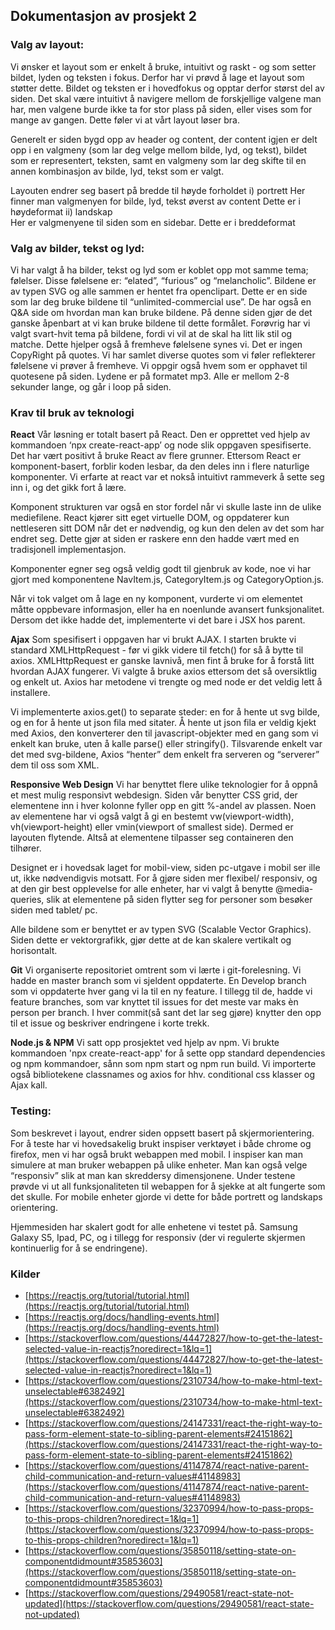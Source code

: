 Dokumentasjon av prosjekt 2
---------------------------
### Valg av layout:
Vi ønsker et layout som er enkelt å bruke, intuitivt og raskt - og som setter bildet, lyden
og teksten i fokus. Derfor har vi prøvd å lage et layout som støtter dette. Bildet og teksten er i hovedfokus og opptar derfor størst del av siden.
Det skal være intuitivt å navigere mellom de forskjellige valgene man har, men valgene burde ikke ta for stor plass på siden, eller vises som for mange av gangen. Dette føler vi at vårt layout løser bra.

Generelt er siden bygd opp av header og content, der content igjen er delt opp i en valgmeny (som lar deg velge mellom bilde, lyd, og tekst), bildet som er representert, teksten, samt en valgmeny som lar deg skifte til en annen kombinasjon av bilde, lyd, tekst som er valgt.

Layouten endrer seg basert på bredde til høyde forholdet
    i) portrett
    Her finner man valgmenyen for bilde, lyd, tekst øverst av content
    Dette er i høydeformat
ii) landskap        
        Her er valgmenyene til siden som en sidebar.
        Dette er i breddeformat

### Valg av bilder, tekst og lyd:
Vi har valgt å ha bilder, tekst og lyd som er koblet opp mot samme tema; følelser. Disse følelsene er: “elated”, “furious” og “melancholic”.
Bildene er av typen SVG og alle sammen er hentet fra openclipart.
Dette er en side som lar deg bruke bildene til “unlimited-commercial use”. De har også en Q&A side om hvordan man kan bruke bildene.
På denne siden gjør de det ganske åpenbart at vi kan bruke bildene til dette formålet.
Forøvrig har vi valgt svart-hvit tema på bildene, fordi vi vil at de skal ha litt lik stil og matche.
Dette hjelper også å fremheve følelsene synes vi.
Det er ingen CopyRight på quotes. Vi har samlet diverse quotes som vi føler reflekterer følelsene vi prøver å fremheve. Vi oppgir også hvem som er opphavet til quotesene på siden.
Lydene er på formatet mp3. Alle er mellom 2-8 sekunder lange, og går i loop på siden.

### Krav til bruk av teknologi
__React__
Vår løsning er totalt basert på React. Den er opprettet ved hjelp av kommandoen ‘npx create-react-app’ og node slik oppgaven spesifiserte. Det har vært positivt å bruke React av flere grunner. Ettersom React er komponent-basert, forblir koden lesbar, da den deles inn i flere naturlige komponenter. Vi erfarte at react var et nokså intuitivt rammeverk å sette seg inn i, og det gikk fort å lære. 

Komponent strukturen var også en stor fordel når vi skulle laste inn de ulike mediefilene. React kjører sitt eget virtuelle DOM, og oppdaterer kun nettleseren sitt DOM når det er nødvendig, og kun den delen av det som har endret seg. Dette gjør at siden er raskere enn den hadde vært med en tradisjonell implementasjon.

Komponenter egner seg også veldig godt til gjenbruk av kode, noe vi har gjort med komponentene NavItem.js, CategoryItem.js og CategoryOption.js.

Når vi tok valget om å lage en ny komponent, vurderte vi om elementet måtte oppbevare informasjon, eller ha en noenlunde avansert funksjonalitet. Dersom det ikke hadde det, implementerte vi det bare i JSX hos parent.

__Ajax__
Som spesifisert i oppgaven har vi brukt AJAX. I starten brukte vi standard XMLHttpRequest - før vi gikk videre til fetch() for så å bytte til axios. XMLHttpRequest er ganske lavnivå, men fint å bruke for å forstå litt hvordan AJAX fungerer. Vi valgte å bruke axios ettersom det så oversiktlig og enkelt ut. Axios har metodene vi trengte og med node er det veldig lett å installere. 

Vi implementerte axios.get() to separate steder: en for å hente ut svg bilde, og en for å hente ut json fila med sitater. Å hente ut json fila er veldig kjekt med Axios, den konverterer den til javascript-objekter med en gang som vi enkelt kan bruke, uten å kalle parse() eller stringify().
Tilsvarende enkelt var det med svg-bildene, Axios “henter” dem enkelt fra serveren og “serverer” dem til oss som XML. 

__Responsive Web Design__
Vi har benyttet flere ulike teknologier for å oppnå et mest mulig responsivt webdesign. Siden vår benytter CSS grid, der elementene inn i hver kolonne fyller opp en gitt %-andel av plassen. Noen av elementene har vi også valgt å gi en bestemt vw(viewport-width), vh(viewport-height) eller vmin(viewport of smallest side). Dermed er layouten flytende. Altså at elementene tilpasser seg containeren den tilhører.

Designet er i hovedsak laget for mobil-view, siden pc-utgave i mobil ser ille ut, ikke nødvendigvis motsatt. For å gjøre siden mer flexibel/ responsiv, og at den gir best opplevelse for alle enheter, har vi valgt å benytte @media-queries, slik at elementene på siden flytter seg for personer som besøker siden med tablet/ pc. 

Alle bildene som er benyttet er av typen SVG (Scalable Vector Graphics). Siden dette er vektorgrafikk, gjør dette at de kan skalere vertikalt og horisontalt.

__Git__
Vi organiserte repositoriet omtrent som vi lærte i git-forelesning. Vi hadde en master branch som vi sjeldent oppdaterte. En Develop branch som vi oppdaterte hver gang vi la til en ny feature. I tillegg til de, hadde vi feature branches, som var knyttet til issues for det meste var maks èn person per branch. I hver commit(så sant det lar seg gjøre) knytter den opp til et issue og beskriver endringene i korte trekk.

__Node.js & NPM__
Vi satt opp prosjektet ved hjelp av npm. Vi brukte kommandoen 'npx create-react-app' for å sette opp standard dependencies og npm kommandoer, sånn som npm start og npm run build. Vi importerte også bibliotekene classnames og axios for hhv. conditional css klasser og Ajax kall.

### Testing:
Som beskrevet i layout, endrer siden oppsett basert på skjermorientering. For å teste har vi hovedsakelig brukt inspiser verktøyet i både chrome og firefox, men vi har også brukt webappen med mobil. I inspiser kan man simulere at man bruker webappen på ulike enheter. Man kan også velge “responsiv” slik at man kan skreddersy dimensjonene. Under testene prøvde vi ut all funksjonaliteten til webappen for å sjekke at alt fungerte som det skulle. For mobile enheter gjorde vi dette for både portrett og landskaps orientering.

Hjemmesiden har skalert godt for alle enhetene vi testet på. Samsung Galaxy S5, Ipad, PC, og i tillegg for responsiv (der vi regulerte skjermen kontinuerlig for å se endringene).

### Kilder
* [https://reactjs.org/tutorial/tutorial.html](https://reactjs.org/tutorial/tutorial.html)
* [https://reactjs.org/docs/handling-events.html](https://reactjs.org/docs/handling-events.html)
* [https://stackoverflow.com/questions/44472827/how-to-get-the-latest-selected-value-in-reactjs?noredirect=1&lq=1](https://stackoverflow.com/questions/44472827/how-to-get-the-latest-selected-value-in-reactjs?noredirect=1&lq=1)
* [https://stackoverflow.com/questions/2310734/how-to-make-html-text-unselectable#6382492](https://stackoverflow.com/questions/2310734/how-to-make-html-text-unselectable#6382492)
* [https://stackoverflow.com/questions/24147331/react-the-right-way-to-pass-form-element-state-to-sibling-parent-elements#24151862](https://stackoverflow.com/questions/24147331/react-the-right-way-to-pass-form-element-state-to-sibling-parent-elements#24151862)
* [https://stackoverflow.com/questions/41147874/react-native-parent-child-communication-and-return-values#41148983](https://stackoverflow.com/questions/41147874/react-native-parent-child-communication-and-return-values#41148983)
* [https://stackoverflow.com/questions/32370994/how-to-pass-props-to-this-props-children?noredirect=1&lq=1](https://stackoverflow.com/questions/32370994/how-to-pass-props-to-this-props-children?noredirect=1&lq=1)
* [https://stackoverflow.com/questions/35850118/setting-state-on-componentdidmount#35853603](https://stackoverflow.com/questions/35850118/setting-state-on-componentdidmount#35853603)
* [https://stackoverflow.com/questions/29490581/react-state-not-updated](https://stackoverflow.com/questions/29490581/react-state-not-updated)


